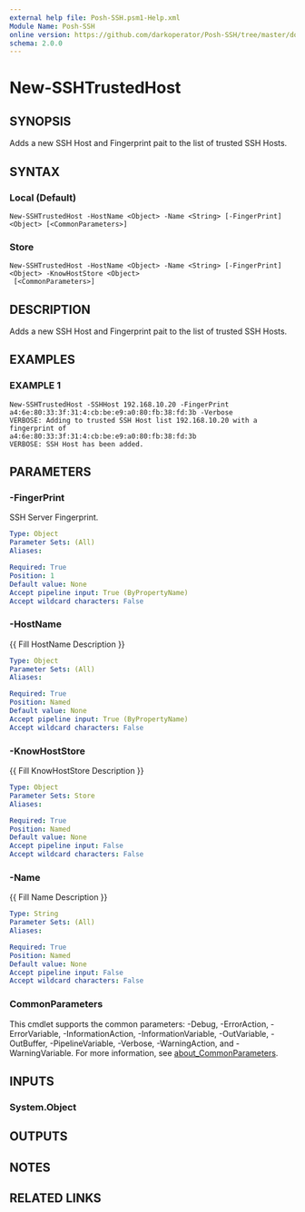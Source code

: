 ```yaml
---
external help file: Posh-SSH.psm1-Help.xml
Module Name: Posh-SSH
online version: https://github.com/darkoperator/Posh-SSH/tree/master/docs
schema: 2.0.0
---
```


# New-SSHTrustedHost

## SYNOPSIS
Adds a new SSH Host and Fingerprint pait to the list of trusted SSH Hosts.

## SYNTAX

### Local (Default)
```
New-SSHTrustedHost -HostName <Object> -Name <String> [-FingerPrint] <Object> [<CommonParameters>]
```

### Store
```
New-SSHTrustedHost -HostName <Object> -Name <String> [-FingerPrint] <Object> -KnowHostStore <Object>
 [<CommonParameters>]
```

## DESCRIPTION
Adds a new SSH Host and Fingerprint pait to the list of trusted SSH Hosts.

## EXAMPLES

### EXAMPLE 1
```
New-SSHTrustedHost -SSHHost 192.168.10.20 -FingerPrint a4:6e:80:33:3f:31:4:cb:be:e9:a0:80:fb:38:fd:3b -Verbose
VERBOSE: Adding to trusted SSH Host list 192.168.10.20 with a fingerprint of
a4:6e:80:33:3f:31:4:cb:be:e9:a0:80:fb:38:fd:3b
VERBOSE: SSH Host has been added.
```

## PARAMETERS

### -FingerPrint
SSH Server Fingerprint.

```yaml
Type: Object
Parameter Sets: (All)
Aliases:

Required: True
Position: 1
Default value: None
Accept pipeline input: True (ByPropertyName)
Accept wildcard characters: False
```

### -HostName
{{ Fill HostName Description }}

```yaml
Type: Object
Parameter Sets: (All)
Aliases:

Required: True
Position: Named
Default value: None
Accept pipeline input: True (ByPropertyName)
Accept wildcard characters: False
```

### -KnowHostStore
{{ Fill KnowHostStore Description }}

```yaml
Type: Object
Parameter Sets: Store
Aliases:

Required: True
Position: Named
Default value: None
Accept pipeline input: False
Accept wildcard characters: False
```

### -Name
{{ Fill Name Description }}

```yaml
Type: String
Parameter Sets: (All)
Aliases:

Required: True
Position: Named
Default value: None
Accept pipeline input: False
Accept wildcard characters: False
```

### CommonParameters
This cmdlet supports the common parameters: -Debug, -ErrorAction, -ErrorVariable, -InformationAction, -InformationVariable, -OutVariable, -OutBuffer, -PipelineVariable, -Verbose, -WarningAction, and -WarningVariable. For more information, see [about_CommonParameters](http://go.microsoft.com/fwlink/?LinkID=113216).

## INPUTS

### System.Object
## OUTPUTS

## NOTES

## RELATED LINKS
